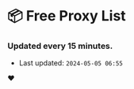 # :package: Free Proxy List
### Updated every 15 minutes.

- Last updated: `2024-05-05 06:55`

:heart:
